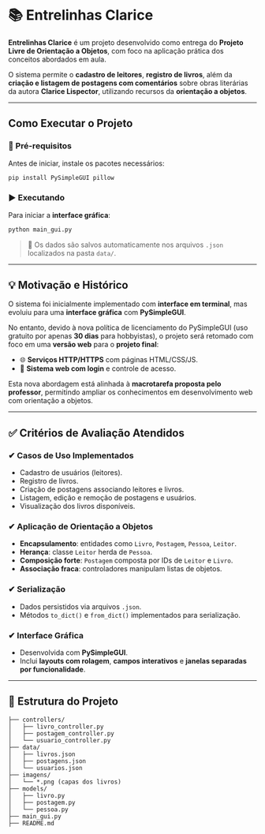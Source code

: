 # 📚 Entrelinhas Clarice

**Entrelinhas Clarice** é um projeto desenvolvido como entrega do **Projeto Livre de Orientação a Objetos**, com foco na aplicação prática dos conceitos abordados em aula.

O sistema permite o **cadastro de leitores**, **registro de livros**, além da **criação e listagem de postagens com comentários** sobre obras literárias da autora **Clarice Lispector**, utilizando recursos da **orientação a objetos**.

---

## Como Executar o Projeto

### 🔧 Pré-requisitos

Antes de iniciar, instale os pacotes necessários:

```bash
pip install PySimpleGUI pillow
```

### ▶️ Executando

Para iniciar a **interface gráfica**:

```bash
python main_gui.py
```

> 💾 Os dados são salvos automaticamente nos arquivos `.json` localizados na pasta `data/`.

---

## 💡 Motivação e Histórico

O sistema foi inicialmente implementado com **interface em terminal**, mas evoluiu para uma **interface gráfica** com **PySimpleGUI**.

No entanto, devido à nova política de licenciamento do PySimpleGUI (uso gratuito por apenas **30 dias** para hobbyistas), o projeto será retomado com foco em uma **versão web** para o **projeto final**:

- 🌐 **Serviços HTTP/HTTPS** com páginas HTML/CSS/JS.
- 🔐 **Sistema web com login** e controle de acesso.

Esta nova abordagem está alinhada à **macrotarefa proposta pelo professor**, permitindo ampliar os conhecimentos em desenvolvimento web com orientação a objetos.

---

## ✅ Critérios de Avaliação Atendidos

### ✔ Casos de Uso Implementados

- Cadastro de usuários (leitores).
- Registro de livros.
- Criação de postagens associando leitores e livros.
- Listagem, edição e remoção de postagens e usuários.
- Visualização dos livros disponíveis.

### ✔ Aplicação de Orientação a Objetos

- **Encapsulamento**: entidades como `Livro`, `Postagem`, `Pessoa`, `Leitor`.
- **Herança**: classe `Leitor` herda de `Pessoa`.
- **Composição forte**: `Postagem` composta por IDs de `Leitor` e `Livro`.
- **Associação fraca**: controladores manipulam listas de objetos.

### ✔ Serialização

- Dados persistidos via arquivos `.json`.
- Métodos `to_dict()` e `from_dict()` implementados para serialização.

### ✔ Interface Gráfica

- Desenvolvida com **PySimpleGUI**.
- Inclui **layouts com rolagem**, **campos interativos** e **janelas separadas por funcionalidade**.

---

## 📁 Estrutura do Projeto

```plaintext
├── controllers/
│   ├── livro_controller.py
│   ├── postagem_controller.py
│   └── usuario_controller.py
├── data/
│   ├── livros.json
│   ├── postagens.json
│   └── usuarios.json
├── imagens/
│   └── *.png (capas dos livros)
├── models/
│   ├── livro.py
│   ├── postagem.py
│   └── pessoa.py
├── main_gui.py
├── README.md
```
